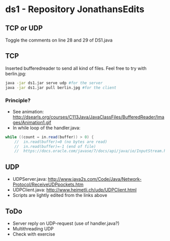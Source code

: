 # ds1 - Repository JonathansEdits

## TCP or UDP
Toggle the comments on line 28 and 29 of DS1.java

## TCP
Inserted bufferedreader to send all kind of files. Feel free to try with berlin.jpg:
```bash
java -jar ds1.jar serve udp #for the server
java -jar ds1.jar pull berlin.jpg #for the client
```

### Principle?

- See animation: http://dsearls.org/courses/C113Java/JavaClassFiles/BufferedReader/Images/Animation1.gif
- In while loop of the handler.java: 
```java 
while ((count = in.read(buffer)) > 0) { 
    //  in.read(buffer)=0 (no bytes are read)
    //  in.read(buffer)=-1 (end of file)
    //  https://docs.oracle.com/javase/7/docs/api/java/io/InputStream.html
```

## UDP
- UDPServer.java: http://www.java2s.com/Code/Java/Network-Protocol/ReceiveUDPpockets.htm
- UDPClient.java: http://www.heimetli.ch/udp/UDPClient.html
- Scripts are lightly edited from the links above

## ToDo
- Server reply on UDP-request (use of handler.java?)
- Multithreading UDP
- Check with exercise
